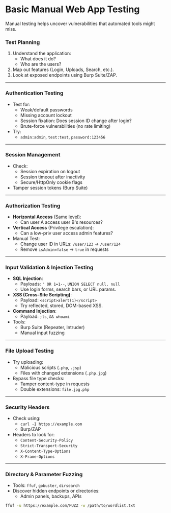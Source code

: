 # Basic Manual Web App Testing
Manual testing helps uncover vulnerabilities that automated tools might miss.

### Test Planning

1. Understand the application:
   - What does it do?
   - Who are the users?
2. Map out features (Login, Uploads, Search, etc.).
3. Look at exposed endpoints using Burp Suite/ZAP.

---

### Authentication Testing

- Test for:
  - Weak/default passwords
  - Missing account lockout
  - Session fixation: Does session ID change after login?
  - Brute-force vulnerabilities (no rate limiting)
- Try:
  - `admin:admin`, `test:test`, `password:123456`

---

### Session Management

- Check:
  - Session expiration on logout
  - Session timeout after inactivity
  - Secure/HttpOnly cookie flags
- Tamper session tokens (Burp Suite)

---

### Authorization Testing

- **Horizontal Access** (Same level):
  - Can user A access user B's resources?
- **Vertical Access** (Privilege escalation):
  - Can a low-priv user access admin features?
- Manual Test:
  - Change user ID in URLs: `/user/123` → `/user/124`
  - Remove `isAdmin=false` → `true` in requests

---

### Input Validation & Injection Testing

- **SQL Injection**:
  - Payloads: `' OR 1=1--`, `UNION SELECT null, null`
  - Use login forms, search bars, or URL params.
- **XSS (Cross-Site Scripting)**:
  - Payload: `<script>alert(1)</script>`
  - Try reflected, stored, DOM-based XSS.
- **Command Injection**:
  - Payload: `;ls`, `&& whoami`
- Tools:
  - Burp Suite (Repeater, Intruder)
  - Manual input fuzzing

---

### File Upload Testing

- Try uploading:
  - Malicious scripts (`.php`, `.jsp`)
  - Files with changed extensions (`.php.jpg`)
- Bypass file type checks:
  - Tamper content-type in requests
  - Double extensions: `file.jpg.php`

---

### Security Headers

- Check using:
  - `curl -I https://example.com`
  - Burp/ZAP
- Headers to look for:
  - `Content-Security-Policy`
  - `Strict-Transport-Security`
  - `X-Content-Type-Options`
  - `X-Frame-Options`

---

### Directory & Parameter Fuzzing

- Tools: `ffuf`, `gobuster`, `dirsearch`
- Discover hidden endpoints or directories:
  - Admin panels, backups, APIs

```bash
ffuf -u https://example.com/FUZZ -w /path/to/wordlist.txt